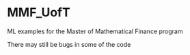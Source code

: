 # MMF_UofT
ML examples for the Master of Mathematical Finance program

There may still be bugs in some of the code
